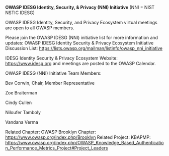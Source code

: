 **OWASP IDESG Identity, Security, & Privacy (NNI) Initiative** (NNI =
NIST NSTIC IDESG)

OWASP IDESG Identity, Security, and Privacy Ecosystem virtual meetings
are open to all OWASP members.

Please join the OWASP IDESG (NNI) initiative list for more information
and updates: OWASP IDESG Identity Security & Privacy Ecosystem
Initiative Discussion List:
<https://lists.owasp.org/mailman/listinfo/owasp_nni_initiative>

IDESG Identity Security & Privacy Ecosystem Website:
<https://www.idesg.org> and meetings are posted to the OWASP Calendar.

OWASP IDESG (NNI) Initiative Team Members:

Bev Corwin, Chair, Member Representative

Zoe Braiterman

Cindy Cullen

Niloufer Tamboly

Vandana Verma

Related Chapter: OWASP Brooklyn Chapter:
<https://www.owasp.org/index.php/Brooklyn> Related Project: KBAPMP:
<https://www.owasp.org/index.php/OWASP_Knowledge_Based_Authentication_Performance_Metrics_Project#Project_Leaders>